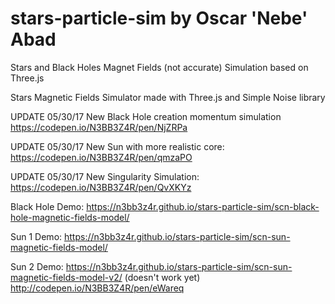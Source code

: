 # stars-particle-sim by Oscar 'Nebe' Abad
Stars and Black Holes Magnet Fields (not accurate) Simulation based on Three.js

Stars Magnetic Fields Simulator made with Three.js and Simple Noise library

UPDATE 05/30/17 New Black Hole creation momentum simulation https://codepen.io/N3BB3Z4R/pen/NjZRPa

UPDATE 05/30/17 New Sun with more realistic core: https://codepen.io/N3BB3Z4R/pen/qmzaPO

UPDATE 05/30/17 New Singularity Simulation: https://codepen.io/N3BB3Z4R/pen/QvXKYz

Black Hole Demo: https://n3bb3z4r.github.io/stars-particle-sim/scn-black-hole-magnetic-fields-model/

Sun 1 Demo: https://n3bb3z4r.github.io/stars-particle-sim/scn-sun-magnetic-fields-model/

Sun 2 Demo: https://n3bb3z4r.github.io/stars-particle-sim/scn-sun-magnetic-fields-model-v2/ (doesn't work yet)
http://codepen.io/N3BB3Z4R/pen/eWareq

